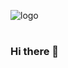 ![logo]((https://github.com/Kanishkap1508/Kanishkap1508)/blob/main/kanishka-Banner.png)
<h1><span id="element"></span></h1>

### Hi there 👋

<!--
**Kanishkap1508/Kanishkap1508** is a ✨ _special_ ✨ repository because its `README.md` (this file) appears on your GitHub profile.

Here are some ideas to get you started:

- 🔭 I’m currently working on ...
- 🌱 I’m currently learning ...
- 👯 I’m looking to collaborate on ...
- 🤔 I’m looking for help with ...
- 💬 Ask me about ...
- 📫 How to reach me: ...
- 😄 Pronouns: ...
- ⚡ Fun fact: ...
-->

